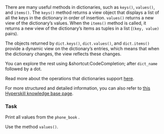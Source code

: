 

There are many useful methods in dictionaries, such as `keys()`,  `values()`, and `items()`. 
The `keys()` method returns a view object that displays a list of all the keys in the dictionary in order of insertion. 
`values()` returns a new view of the dictionary’s values. When the `items()` method is called,
it returns a new view of the dictionary’s items as tuples in a list (`(key, value)` pairs).

The objects returned by `dict.keys()`, `dict.values()`, and `dict.items()` provide a 
dynamic view on the dictionary’s entries, which means 
that when the dictionary changes, the view reflects these changes.

You can explore the rest using &shortcut:CodeCompletion; after `dict_name` 
followed by a dot.

Read more about the operations that dictionaries support <a href="https://docs.python.org/3/library/stdtypes.html#typesmapping">here</a>.

For more structured and detailed information, you can also refer to [this Hyperskill knowledge base page](https://hyperskill.org/learn/step/11096?utm_source=jba&utm_medium=jba_courses_links).

### Task
Print all values from the `phone_book` .  

<div class='hint'>Use the method <code>values()</code>.</div>
